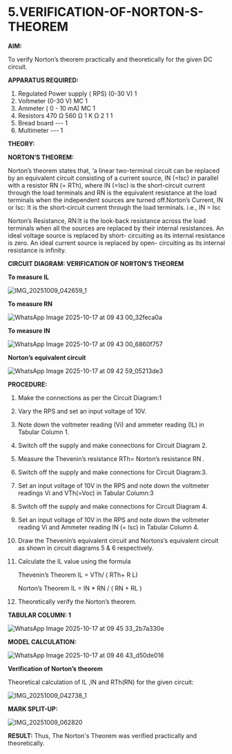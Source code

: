 # 5.VERIFICATION-OF-NORTON-S-THEOREM

**AIM:**

To verify Norton’s theorem practically and theoretically for the given DC circuit.

**APPARATUS REQUIRED:**

1.	Regulated Power supply ( RPS)	(0-30 V)	1
2.	Voltmeter	(0-30 V) MC	1
3.	Ammeter	( 0 - 10 mA) MC	1
4.	Resistors	470 Ω 560 Ω 1 K Ω	2 1 1
5.	Bread board	---	1
6.	Multimeter	---	1

**THEORY:**

**NORTON’S THEOREM:**

Norton’s theorem states that, ‘a linear two-terminal circuit can be replaced by an equivalent circuit consisting of a current source, IN (=Isc) in parallel with a resistor RN (= RTh), where IN (=Isc) is the short-circuit current through the load terminals and RN is the equivalent resistance at the load terminals when the independent sources are turned off.Norton’s Current, IN or Isc:
It is the short-circuit current through the load terminals. i.e., IN = Isc

Norton’s Resistance, RN:It is the look-back resistance across the load terminals when all the sources are replaced by their internal resistances. An ideal voltage source is replaced by short- circuiting as its internal resistance is zero. An ideal current source is replaced by open- circuiting as its internal resistance is infinity.
 
**CIRCUIT DIAGRAM: VERIFICATION OF NORTON’S THEOREM**

**To measure IL**

![IMG_20251009_042659_1](https://github.com/user-attachments/assets/3efbc13d-5315-4096-bb2a-45db786fa9cc)


**To measure RN**

![WhatsApp Image 2025-10-17 at 09 43 00_32feca0a](https://github.com/user-attachments/assets/a6d47dfe-0691-445a-a735-9558f0eb0bcd)


**To measure IN**

![WhatsApp Image 2025-10-17 at 09 43 00_6860f757](https://github.com/user-attachments/assets/666fe780-d2dd-4083-8b25-f1dacf36d459)

**Norton’s equivalent circuit**

![WhatsApp Image 2025-10-17 at 09 42 59_05213de3](https://github.com/user-attachments/assets/9114bcc0-1e03-4a8e-9318-71928cff1244)


**PROCEDURE:**

1.	Make the connections as per the Circuit Diagram:1

2.	Vary the RPS and set an input voltage of 10V.

3.	Note down the voltmeter reading (Vi) and ammeter reading (IL) in Tabular Column 1.

4.	Switch off the supply and make connections for Circuit Diagram 2.

5.	Measure the Thevenin’s resistance RTh= Norton’s resistance RN .

6.	Switch off the supply and make connections for Circuit Diagram:3.

7.	Set an input voltage of 10V in the RPS and note down the voltmeter readings Vi and VTh(=Voc) in Tabular Column:3

8.	Switch off the supply and make connections for Circuit Diagram 4.

9.	Set an input voltage of 10V in the RPS and note down the voltmeter reading Vi and Ammeter reading IN (= Isc) in Tabular Column 4.

10.	Draw the Thevenin’s equivalent circuit and Nortons’s equivalent circuit as shown in circuit diagrams 5 & 6 respectively.

11.	Calculate the IL value using the formula

   	Thevenin’s Theorem IL = VTh/ ( RTh+ R L)

   	Norton’s Theorem IL = IN * RN / ( RN + RL )

12.	Theoretically verify the Norton’s theorem.

**TABULAR COLUMN: 1**

![WhatsApp Image 2025-10-17 at 09 45 33_2b7a330e](https://github.com/user-attachments/assets/575b9bfd-a9ff-4c9e-a651-4a5d231ee8e8)

	
**MODEL CALCULATION:**

![WhatsApp Image 2025-10-17 at 09 46 43_d50de016](https://github.com/user-attachments/assets/edf8ab51-da26-4fe4-8632-a00c9b549ef3)


**Verification of Norton’s theorem**

Theoretical calculation of IL ,IN and RTh(RN) for the given circuit:

![IMG_20251009_042738_1](https://github.com/user-attachments/assets/fe9279f5-5f82-4c07-919a-162990aa3771)

**MARK SPLIT-UP:**

![IMG_20251009_062820](https://github.com/user-attachments/assets/b385cf9c-1cfc-4e90-bb6f-21b362094d8a)

**RESULT:**
Thus, The Norton's Theorem was verified practically and theoretically.
